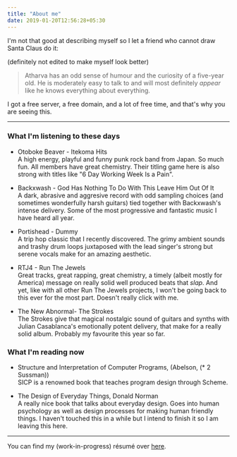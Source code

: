 ```yaml
---
title: "About me"
date: 2019-01-20T12:56:28+05:30
---
```


I'm not that good at describing myself so I let a friend who cannot draw Santa Claus do it:

(definitely not edited to make myself look better)

> Atharva has an odd sense of humour and the curiosity of a five-year old. He is moderately easy to talk to and will most definitely *appear* like he knows everything about everything.

I got a free server, a free domain, and a lot of free time, and that's why you are seeing this.

---

### What I'm listening to these days

- Otoboke Beaver - Itekoma Hits  
A high energy, playful and funny punk rock band from Japan. So much fun. All members have great chemistry. Their titling game here is also strong with titles like "6 Day Working Week Is a Pain".

- Backxwash - God Has Nothing To Do With This Leave Him Out Of It  
A dark, abrasive and aggresive record with odd sampling choices (and sometimes wonderfully harsh guitars) tied together with Backxwash's intense delivery. Some of the most progressive and fantastic music I have heard all year.

- Portishead - Dummy  
A trip hop classic that I recently discovered. The grimy ambient sounds and trashy drum loops juxtaposed with the lead singer's strong but serene vocals make for an amazing aesthetic.

- RTJ4 - Run The Jewels  
Great tracks, great rapping, great chemistry, a timely (albeit mostly for America) message on really solid well produced beats that *slap*. And yet, like with all other Run The Jewels projects, I won't be going back to this ever for the most part. Doesn't really click with me.

- The New Abnormal- The Strokes  
The Strokes give that magical nostalgic sound of guitars and synths with Julian Casablanca's emotionally potent delivery, that make for a really solid album. Probably my favourite this year so far.

### What I'm reading now

- Structure and Interpretation of Computer Programs, (Abelson, (* 2 Sussman))  
SICP is a renowned book that teaches program design through Scheme.

- The Design of Everyday Things, Donald Norman  
A really nice book that talks about everyday design. Goes into human psychology as well as design processes for making human friendly things. I haven't touched this in a while but I intend to finish it so I am leaving this here.

---

You can find my (work-in-progress) résumé over [here](/resume.pdf).
